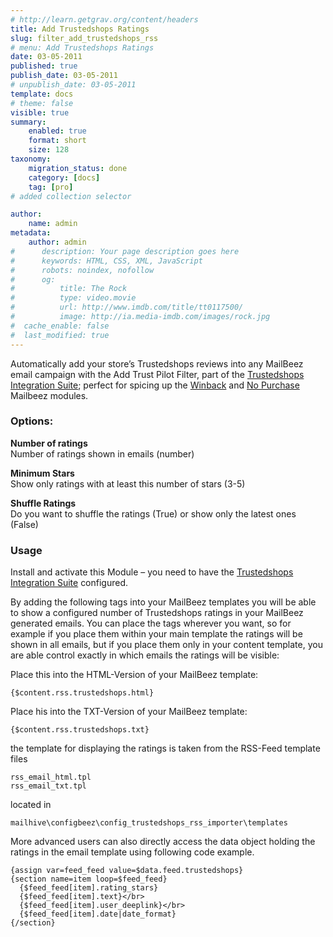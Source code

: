 ```yaml
---
# http://learn.getgrav.org/content/headers
title: Add Trustedshops Ratings
slug: filter_add_trustedshops_rss
# menu: Add Trustedshops Ratings
date: 03-05-2011
published: true
publish_date: 03-05-2011
# unpublish_date: 03-05-2011
template: docs
# theme: false
visible: true
summary:
    enabled: true
    format: short
    size: 128
taxonomy:
    migration_status: done
    category: [docs]
    tag: [pro]
# added collection selector

author:
    name: admin
metadata:
    author: admin
#      description: Your page description goes here
#      keywords: HTML, CSS, XML, JavaScript
#      robots: noindex, nofollow
#      og:
#          title: The Rock
#          type: video.movie
#          url: http://www.imdb.com/title/tt0117500/
#          image: http://ia.media-imdb.com/images/rock.jpg
#  cache_enable: false
#  last_modified: true
---
```


Automatically add your store’s Trustedshops reviews into any MailBeez email campaign with the Add Trust Pilot Filter, part of the [Trustedshops Integration Suite](/documentation/configbeez/config_trustedshops_rss_importer/ "Trustedshops Integration Suite"); perfect for spicing up the [Winback](/documentation/mailbeez/winback_advanced/ "Winback Advanced Module") and [No Purchase](/documentation/mailbeez/nopurchase/ "Mailbeez No Purchase Modules") Mailbeez modules.


### Options:

**Number of ratings**  
 Number of ratings shown in emails (number)

**Minimum Stars**  
 Show only ratings with at least this number of stars (3-5)

**Shuffle Ratings**  
 Do you want to shuffle the ratings (True) or show only the latest ones (False)

### Usage

Install and activate this Module – you need to have the [Trustedshops Integration Suite](/documentation/configbeez/config_trustedshops_rss_importer/ "Trustedshops Integration Suite") configured.

By adding the following tags into your MailBeez templates you will be able to show a configured number of Trustedshops ratings in your MailBeez generated emails. You can place the tags wherever you want, so for example if you place them within your main template the ratings will be shown in all emails, but if you place them only in your content template, you are able control exactly in which emails the ratings will be visible:

Place this into the HTML-Version of your MailBeez template:

```
{$content.rss.trustedshops.html}
```

Place his into the TXT-Version of your MailBeez template:

```
{$content.rss.trustedshops.txt}
```

the template for displaying the ratings is taken from the RSS-Feed template files

```
rss_email_html.tpl  
rss_email_txt.tpl
```
located in

`mailhive\configbeez\config_trustedshops_rss_importer\templates`

More advanced users can also directly access the data object holding the ratings in the email template using following code example.


```
{assign var=feed_feed value=$data.feed.trustedshops}
{section name=item loop=$feed_feed}
  {$feed_feed[item].rating_stars}
  {$feed_feed[item].text}</br>
  {$feed_feed[item].user_deeplink}</br>
  {$feed_feed[item].date|date_format}
{/section}
```

